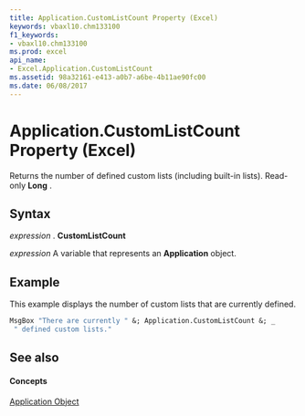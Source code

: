 ```yaml
---
title: Application.CustomListCount Property (Excel)
keywords: vbaxl10.chm133100
f1_keywords:
- vbaxl10.chm133100
ms.prod: excel
api_name:
- Excel.Application.CustomListCount
ms.assetid: 98a32161-e413-a0b7-a6be-4b11ae90fc00
ms.date: 06/08/2017
---
```



# Application.CustomListCount Property (Excel)

Returns the number of defined custom lists (including built-in lists). Read-only  **Long** .


## Syntax

 _expression_ . **CustomListCount**

 _expression_ A variable that represents an **Application** object.


## Example

This example displays the number of custom lists that are currently defined.


```vb
MsgBox "There are currently " &; Application.CustomListCount &; _ 
 " defined custom lists."
```


## See also


#### Concepts


[Application Object](Excel.Application(objec).md)

